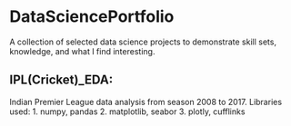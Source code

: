 # DataSciencePortfolio
A collection of selected data science projects to demonstrate skill sets, knowledge, and what I find interesting.

## IPL(Cricket)_EDA:
  Indian Premier League data analysis from season 2008 to 2017.
  Libraries used:
    1. numpy, pandas
    2. matplotlib, seabor
    3. plotly, cufflinks

